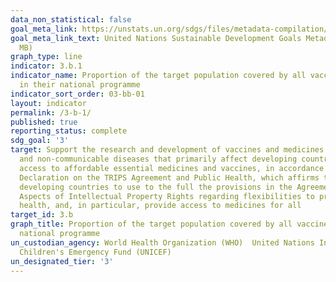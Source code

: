 ```yaml
---
data_non_statistical: false
goal_meta_link: https://unstats.un.org/sdgs/files/metadata-compilation/Metadata-Goal-3.pdf
goal_meta_link_text: United Nations Sustainable Development Goals Metadata (PDF 4.0
  MB)
graph_type: line
indicator: 3.b.1
indicator_name: Proportion of the target population covered by all vaccines included
  in their national programme
indicator_sort_order: 03-bb-01
layout: indicator
permalink: /3-b-1/
published: true
reporting_status: complete
sdg_goal: '3'
target: Support the research and development of vaccines and medicines for the communicable
  and non-communicable diseases that primarily affect developing countries, provide
  access to affordable essential medicines and vaccines, in accordance with the Doha
  Declaration on the TRIPS Agreement and Public Health, which affirms the right of
  developing countries to use to the full the provisions in the Agreement on Trade-Related
  Aspects of Intellectual Property Rights regarding flexibilities to protect public
  health, and, in particular, provide access to medicines for all
target_id: 3.b
graph_title: Proportion of the target population covered by all vaccines included in their
  national programme
un_custodian_agency: World Health Organization (WHO)  United Nations International
  Children's Emergency Fund (UNICEF)
un_designated_tier: '3'
---
```

